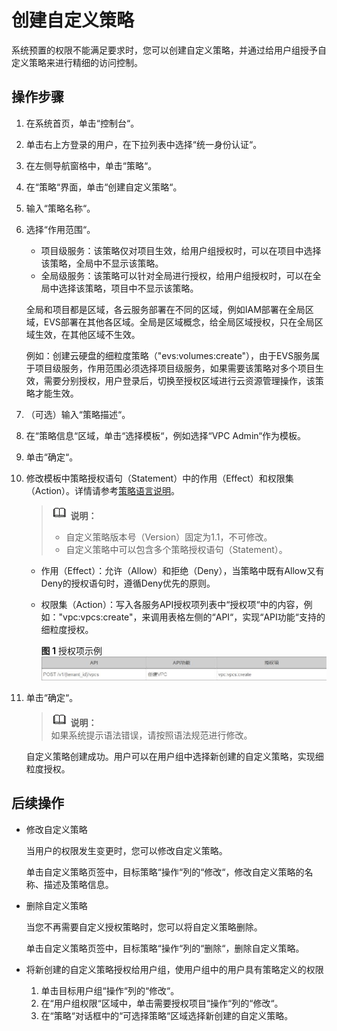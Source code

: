 # 创建自定义策略<a name="ZH-CN_TOPIC_0111879365"></a>

系统预置的权限不能满足要求时，您可以创建自定义策略，并通过给用户组授予自定义策略来进行精细的访问控制。

## 操作步骤<a name="section26125683151623"></a>

1.  在系统首页，单击“控制台“。
2.  单击右上方登录的用户，在下拉列表中选择“统一身份认证“。
3.  在左侧导航窗格中，单击“策略“。
4.  在“策略“界面，单击“创建自定义策略“。
5.  输入“策略名称“。
6.  选择“作用范围“。

    -   项目级服务：该策略仅对项目生效，给用户组授权时，可以在项目中选择该策略，全局中不显示该策略。
    -   全局级服务：该策略可以针对全局进行授权，给用户组授权时，可以在全局中选择该策略，项目中不显示该策略。

    全局和项目都是区域，各云服务部署在不同的区域，例如IAM部署在全局区域，EVS部署在其他各区域。全局是区域概念，给全局区域授权，只在全局区域生效，在其他区域不生效。

    例如：创建云硬盘的细粒度策略（"evs:volumes:create"），由于EVS服务属于项目级服务，作用范围必须选择项目级服务，如果需要该策略对多个项目生效，需要分别授权，用户登录后，切换至授权区域进行云资源管理操作，该策略才能生效。

7.  （可选）输入“策略描述“。
8.  在“策略信息“区域，单击“选择模板“，例如选择“VPC Admin“作为模板。
9.  单击“确定“。
10. 修改模板中策略授权语句（Statement）中的作用（Effect）和权限集（Action）。详情请参考[策略语言说明](策略语言说明.md)。

    >![](public_sys-resources/icon-note.gif) **说明：**   
    >-   自定义策略版本号（Version）固定为1.1，不可修改。  
    >-   自定义策略中可以包含多个策略授权语句（Statement）。  

    -   作用（Effect）：允许（Allow）和拒绝（Deny），当策略中既有Allow又有Deny的授权语句时，遵循Deny优先的原则。
    -   权限集（Action）：写入各服务API授权项列表中“授权项“中的内容，例如："vpc:vpcs:create"，来调用表格左侧的“API“，实现“API功能“支持的细粒度授权。

        **图 1**  授权项示例<a name="fig4467875315425"></a>  
        ![](figures/授权项示例.jpg "授权项示例")


11. 单击“确定“。

    >![](public_sys-resources/icon-note.gif) **说明：**   
    >如果系统提示语法错误，请按照语法规范进行修改。  

    自定义策略创建成功。用户可以在用户组中选择新创建的自定义策略，实现细粒度授权。


## 后续操作<a name="section5438041153735"></a>

-   修改自定义策略

    当用户的权限发生变更时，您可以修改自定义策略。

    单击自定义策略页签中，目标策略“操作“列的“修改“，修改自定义策略的名称、描述及策略信息。

-   删除自定义策略

    当您不再需要自定义授权策略时，您可以将自定义策略删除。

    单击自定义策略页签中，目标策略“操作“列的“删除“，删除自定义策略。

-   将新创建的自定义策略授权给用户组，使用户组中的用户具有策略定义的权限
    1.  单击目标用户组“操作“列的“修改“。
    2.  在“用户组权限“区域中，单击需要授权项目“操作“列的“修改“。
    3.  在“策略“对话框中的“可选择策略“区域选择新创建的自定义策略。


